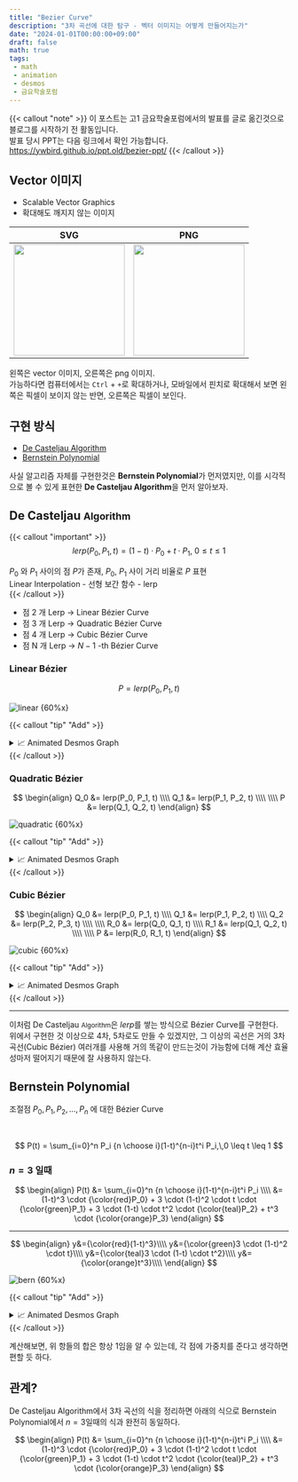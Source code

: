 ```yaml
---
title: "Bezier Curve"
description: "3차 곡선에 대한 탐구 - 벡터 이미지는 어떻게 만들어지는가"
date: "2024-01-01T00:00:00+09:00"
draft: false
math: true
tags:
 - math
 - animation
 - desmos
 - 금요학술포럼
---
```


{{< callout "note" >}}
이 포스트는 고1 금요학술포럼에서의 발표를 글로 옮긴것으로 블로그를 시작하기 전 활동입니다.  
발표 당시 PPT는 다음 링크에서 확인 가능합니다.  
<https://ywbird.github.io/ppt.old/bezier-ppt/>
{{< /callout >}}

## Vector 이미지

 - Scalable Vector Graphics
 - 확대해도 깨지지 않는 이미지

| SVG | PNG |
|:---:|:---:|
|<img src="https://github.com/ywbird/ppt.old/raw/main/bezier-ppt/SVG_Logo.svg" width="200"/>|<img src="https://github.com/ywbird/ppt.old/raw/main/bezier-ppt/SVG_Logo.svg.png" width="200"/>|

왼쪽은 vector 이미지, 오른쪽은 png 이미지.  
가능하다면 컴퓨터에서는 `Ctrl` + `+`로 확대하거나, 모바일에서 핀치로 확대해서 보면 왼쪽은 픽셀이 보이지 않는 반면, 오른쪽은 픽셀이 보인다.

## 구현 방식
 - [De Casteljau Algorithm](#)
 - [Bernstein Polynomial](#)


사실 알고리즘 자체를 구현한것은 **Bernstein Polynomial**가 먼저였지만, 이를 시각적으로 볼 수 있게 표현한 **De Casteljau Algorithm**을 먼저 알아보자.

## De Casteljau <small>Algorithm</small>

{{< callout "important" >}}
$$
lerp(P_0, P_1, t) = (1-t) \cdot P_0 + t \cdot P_1,\ 0 \leq t \leq 1
$$

$P_0$ 와 $P_1$ 사이의 점 $P$가 존재, $P_0$, $P_1$ 사이 거리 비율로 $P$ 표현  
Linear Interpolation - 선형 보간 함수 - lerp  
{{< /callout >}}


 - 점 2 개 Lerp → Linear Bézier Curve
 - 점 3 개 Lerp → Quadratic Bézier Curve
 - 점 4 개 Lerp → Cubic Bézier Curve
 - 점 N 개 Lerp → $N − 1$ -th Bézier Curve

### Linear Bézier

$$
P = lerp(P_0, P_1, t)
$$

![linear \{60%x\}](https://github.com/user-attachments/assets/e00d7fe6-6edb-4308-8997-6b093ecd8548)

{{< callout "tip" "Add" >}}
<details>
<summary>📈 Animated Desmos Graph</summary>
<iframe src="https://www.desmos.com/calculator/ehfqlvs10h?embed" width="500" height="500" style="border: 1px solid #ccc" frameborder="0"></iframe>
</details>
{{< /callout >}}

### Quadratic Bézier

$$
\begin{align}
Q_0 &= lerp(P_0, P_1, t) \\\\
Q_1 &= lerp(P_1, P_2, t) \\\\
\\\\
P &= lerp(Q_1, Q_2, t)
\end{align}
$$

![quadratic \{60%x\}](https://github.com/user-attachments/assets/c9c2c8b7-9f58-47a9-ba3d-a57bcd4d258b)

{{< callout "tip" "Add" >}}
<details>
<summary>📈 Animated Desmos Graph</summary>
<iframe src="https://www.desmos.com/calculator/yvanai4rim?embed" width="500" height="500" style="border: 1px solid #ccc" frameborder="0"></iframe>
</details>
{{< /callout >}}

### Cubic Bézier

$$
\begin{align}
Q_0 &= lerp(P_0, P_1, t) \\\\
Q_1 &= lerp(P_1, P_2, t) \\\\
Q_2 &= lerp(P_2, P_3, t) \\\\
\\\\
R_0 &= lerp(Q_0, Q_1, t) \\\\
R_1 &= lerp(Q_1, Q_2, t) \\\\
\\\\
P &= lerp(R_0, R_1, t)
\end{align}
$$

![cubic \{60%x\}](https://github.com/user-attachments/assets/4a839f2b-571c-4328-bf04-fadf84456565)

{{< callout "tip" "Add" >}}
<details>
<summary>📈 Animated Desmos Graph</summary>
<iframe src="https://www.desmos.com/calculator/ghpvgn98s9?embed" width="500" height="500" style="border: 1px solid #ccc" frameborder="0"></iframe>
</details>
{{< /callout >}}


---

이처럼 De Casteljau <small>Algorithm</small>은 $lerp$를 쌓는 방식으로 Bézier Curve를 구현한다.  
위에서 구현한 것 이상으로 4차, 5차로도 만들 수 있겠지만, 그 이상의 곡선은 거의 3차 곡선(Cubic Bézier) 여러개를 사용해 거의 똑같이 만드는것이 가능함에 더해 계산 효율성마저 떨어지기 때문에 잘 사용하지 않는다.

## Bernstein Polynomial

조절점 $P_0, P_1, P_2, ..., P_n$ 에 대한 Bézier Curve

<br/>

$$
P(t) = \sum_{i=0}^n P_i {n  \choose i}(1-t)^{n-i}t^i P_i,\,0 \leq t \leq 1
$$

### $n=3$ 일때

$$
\begin{align}
P(t) &= \sum_{i=0}^n {n  \choose i}(1-t)^{n-i}t^i P_i \\\\
     &= (1-t)^3 \cdot {\color{red}P_0} + 3 \cdot (1-t)^2 \cdot t \cdot {\color{green}P_1} + 3 \cdot (1-t) \cdot t^2 \cdot {\color{teal}P_2} + t^3 \cdot {\color{orange}P_3}
\end{align}
$$  

---

$$
\begin{align}
y&={\color{red}(1-t)^3}\\\\
y&={\color{green}3 \cdot (1-t)^2 \cdot t}\\\\
y&={\color{teal}3 \cdot (1-t) \cdot t^2}\\\\
y&={\color{orange}t^3}\\\\
\end{align}
$$

![bern \{60%x\}](https://github.com/user-attachments/assets/11a19b61-2be7-4596-9311-03777330c967)

{{< callout "tip" "Add" >}}
<details>
<summary>📈 Animated Desmos Graph</summary>
<iframe src="https://www.desmos.com/calculator/czhu7lwtoe?embed" width="500" height="500" style="border: 1px solid #ccc" frameborder="0"></iframe>
</details>
{{< /callout >}}

계산해보면, 위 항들의 합은 항상 $1$임을 알 수 있는데, 각 점에 가중치를 준다고 생각하면 편할 듯 하다.

## 관계?

De Casteljau Algorithm에서 3차 곡선의 식을 정리하면 아래의 식으로 Bernstein Polynomial에서 $n=3$일때의 식과 완전히 동일하다.

$$
\begin{align}
P(t) &= \sum_{i=0}^n {n  \choose i}(1-t)^{n-i}t^i P_i \\\\
     &= (1-t)^3 \cdot {\color{red}P_0} + 3 \cdot (1-t)^2 \cdot t \cdot {\color{green}P_1} + 3 \cdot (1-t) \cdot t^2 \cdot {\color{teal}P_2} + t^3 \cdot {\color{orange}P_3}
\end{align}
$$  

